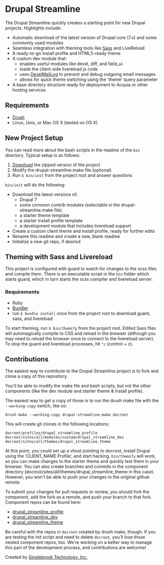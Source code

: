 # Drupal Streamline

The Drupal Streamline quickly creates a starting point for new Drupal projects. Highlights include:

  - Automatic download of the latest version of Drupal core (7.x) and some commonly used modules
  - Seamless integration with theming tools like [Sass](http://sass-lang.com/) and LiveReload
  - A ready-to-go install profile and HTML5-ready theme
  - A custom dev module that:
    - enables useful modules like devel, diff, and field_ui
    - loads the client-side livereload js code
    - uses [DevelMailLog](https://api.drupal.org/api/devel/devel.mail.inc/class/DevelMailLog/7) to prevent and debug outgoing email messages
    - allows for quick theme switching using the 'theme' query parameter
  - A base directory structure ready for deployment to Acquia or other hosting services

## Requirements

  - [Drush](https://github.com/drush-ops/drush)
  - Linux, Unix, or Mac OS X (tested on OS X)

## New Project Setup

You can read more about the bash scripts in the readme of the `bin` directory. Typical setup is as follows:

  1. [Download](https://github.com/singlebrook/drupal_streamline/archive/master.zip) the zipped version of the project
  2. Modify the drupal-streamline.make file (optional)
  3. Run `$ bin/init` from the project root and answer questions

`bin/init` will do the following:

  - Download the latest versions of:
    - Drupal 7
    - some common contrib modules (selectable in the drupal-streamline.make file)
    - a starter theme template
    - a starter install profile template
    - a development module that includes livereload support
  - Create a custom client theme and install profile, ready for further edits
  - Rename this readme and create a new, blank readme
  - Initialize a new git repo, if desired

## Theming with Sass and Livereload

This project is configured with guard to watch for changes to the scss files and compile them. There is an executable script in the `bin` folder which starts guard, which in turn starts the scss compiler and livereload server.

### Requirements

  - Ruby
  - [Bundler](http://bundler.io/)
  - run `$ bundle install` once from the project root to download guard, sass, and livereload

To start theming, run `$ bin/themify` from the project root. Edited Sass files will automagically compile to CSS and reload in the browser (although you may need to reload the browser once to connect to the livereload server). To stop the guard and livereload processes, hit `^c` (control + c).

## Contributions

The easiest way to contribute to the Drupal Streamline project is to fork and clone a copy of this repository.

You'll be able to modify the make file and bash scripts, but not the other components (like the dev module and starter theme & install profile).

The easiest way to get a copy of those is to run the drush make file with the `--working-copy` switch, like so:

    drush make --working-copy drupal-streamline.make docroot

This will create git clones in the following locations:

    docroot/profiles/drupal_streamline_profile
    docroot/sites/all/modules/custom/drupal_streamline_dev
    docroot/sites/all/themes/drupal_streamline_theme

At this point, you could set up a vhost pointing to docroot, install Drupal using the 'CLIENT_NAME Profile', and start hacking. `bin/themify` will work, so you can make changes to the starter theme and quickly test them in your browser. You can also create branches and commits in the component directory (docroot/sites/all/themes/drupal_streamline_theme in this case). However, you won't be able to push your changes to the original github remote.

To submit your changes for pull requests or review, you should fork the component, add the fork as a remote, and push your branch to that fork. Component repos can be found here:

  - [drupal_streamline_profile](https://github.com/singlebrook/drupal_streamline_profile)
  - [drupal_streamline_dev](https://github.com/singlebrook/drupal_streamline_dev)
  - [drupal_streamline_theme](https://github.com/singlebrook/drupal_streamline_theme)

Be careful with the repos in `docroot` created by drush make, though. If you are testing the init script and need to delete `docroot`, you'll lose those nested component repos, too. We're working on a better way to manage this part of the development process, and contributions are welcome!


Created by [Singlebrook Technology, Inc.](http://singlebrook.com)
